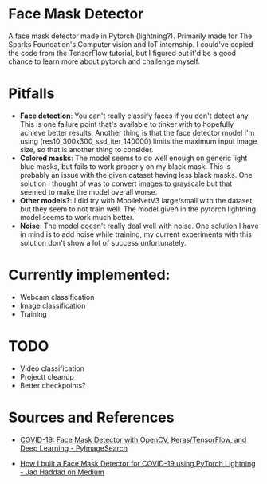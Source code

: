 # Face Mask Detector
A face mask detector made in Pytorch (lightning?). Primarily made for The Sparks Foundation's Computer vision and IoT internship.
I could've copied the code from the TensorFlow tutorial, but I figured out it'd be a good chance to learn more about pytorch and challenge myself.

# Pitfalls
* **Face detection**: You can't really classify faces if you don't detect any. This is one failure point that's available to tinker with to hopefully achieve better results. 
Another thing is that the face detector model I'm using (res10_300x300_ssd_iter_140000) limits the maximum input image size, so that is another thing to consider.
* **Colored masks**: The model seems to do well enough on generic light blue masks, but fails to work properly on my black mask. This is probably an issue with the given dataset having less black masks. One solution I thought of was to convert images to grayscale but that seemed to make the model overall worse.
* **Other models?**: I did try with MobileNetV3 large/small with the dataset, but they seem to not train well. The model given in the pytorch lightning model seems to work much better.
* **Noise**: The model doesn't really deal well with noise. One solution I have in mind is to add noise while training,  my current experiments with this solution don't show a lot of success unfortunately.

#   Currently implemented:
*   Webcam classification
*   Image classification
*   Training

#   TODO
* Video classification
* Projectt cleanup
* Better checkpoints?

# Sources and References
*   [COVID-19: Face Mask Detector with OpenCV, Keras/TensorFlow, and Deep Learning - PyImageSearch](https://www.pyimagesearch.com/2020/05/04/covid-19-face-mask-detector-with-opencv-keras-tensorflow-and-deep-learning/)

*   [How I built a Face Mask Detector for COVID-19 using PyTorch Lightning - Jad Haddad on Medium](https://towardsdatascience.com/how-i-built-a-face-mask-detector-for-covid-19-using-pytorch-lightning-67eb3752fd61)

